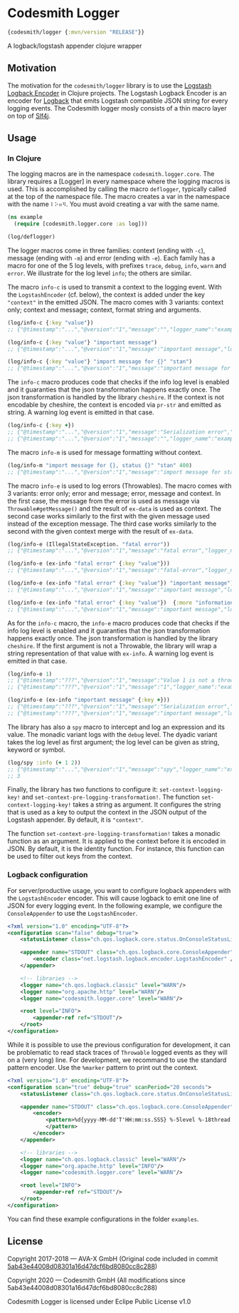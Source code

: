 # Codesmith Logger

```clojure
{codesmith/logger {:mvn/version "RELEASE"}}
```

A logback/logstash appender clojure wrapper

## Motivation

The motivation for the `codesmith/logger` library is to use the
[Logstash Logback Encoder](https://github.com/logstash/logstash-logback-encoder) in Clojure projects.
The Logstash Logback Encoder is an encoder for [Logback](http://logback.qos.ch) that emits Logstash
compatible JSON string for every logging events. The Codesmith logger mosly consists of a thin macro
layer on top of [Slf4j](http://www.slf4j.org).

## Usage

### In Clojure

The logging macros are in the namespace `codesmith.logger.core`. 
The library requires a [Logger] in every namespace where the logging macros is used. This is accomplished
by calling the macro `deflogger`, typically called at the top of the namespace file. The macro 
creates a var in the namespace with the name `⠇⠕⠶⠻`. You must avoid creating a var with the same name.

```clojure
(ns example
  (require [codesmith.logger.core :as log]))

(log/deflogger)
``` 

The logger macros come in three families: context (ending with `-c`), message (ending with `-m`) and
error (ending with `-e`). Each family has a macro for one of the 5 log levels, with prefixes `trace`,
`debug`, `info`, `warn` and `error`. We illustrate for the log level `info`; the others are similar.

The macro `info-c` is used to transmit a context to the logging event. With the `LogstashEncoder` (cf. below),
the context is added under the key `"context"` in the emitted JSON. The macro comes with 3 variants: context only;
context and message; context, format string and arguments.

```clojure
(log/info-c {:key "value"})
;; {"@timestamp":"...","@version":"1","message":"","logger_name":"example",...,"context":{"key":"value"}}

(log/info-c {:key "value"} "important message")
;; {"@timestamp":"...","@version":"1","message":"important message","logger_name":"example",...,"context":{"key":"value"}}

(log/info-c {:key "value"} "import message for {}" "stan")
;; {"@timestamp":"...","@version":"1","message":"important message for stan","logger_name":"example",...,"context":{"key":"value"}}
```

The `info-c` macro produces code that checks if the info log level is enabled and it guaranties that
the json transformation happens exactly once. The json transformation is handled by the 
library `cheshire`. If the context is not encodable by cheshire, the context is encoded via `pr-str`
and emitted as string. A warning log event is emitted in that case.

```clojure
(log/info-c {:key +})
;; {"@timestamp":"...","@version":"1","message":"Serialization error","logger_name":"codesmith.logger.core","level":"WARN",...,"stack_trace":"com.fasterxml.jackson.core.JsonGenerationException: Cannot JSON encode object of class: class clojure.core$_PLUS_: clojure.core$_PLUS_@7a5a9ca1...."}
;; {"@timestamp":"...","@version":"1","message":"","logger_name":"example","context":"{:key #object[clojure.core$_PLUS_ 0x7a5a9ca1 \"clojure.core$_PLUS_@7a5a9ca1\"]}"}
``` 

The macro `info-m` is used for message formatting without context.
```clojure
(log/info-m "import message for {}, status {}" "stan" 400)
;; {"@timestamp":"...","@version":"1","message":"import message for stan, status 400","logger_name":"example",...}
```

The macro `info-e` is used to log errors (Throwables). The macro comes with 3 variants: error only;
error and message; error, message and context. In the first case, the message from the error
is used as message via `Throwable#getMessage()` and the result of `ex-data` is used as context. The second case
works similarly to the first with the given message used instead of the exception message. The third
case works similarly to the second with the given context merge with the result of `ex-data`. 

```clojure
(log/info-e (IllegalStateException. "fatal error"))
;; {"@timestamp":"...","@version":"1","message":"fatal error","logger_name":"example",...,"stack_trace":"..."}

(log/info-e (ex-info "fatal error" {:key "value"}))
;; {"@timestamp":"...","@version":"1","message":"fatal-error","logger_name":"example",...,"stack_trace":"...","context":{"key":"value"}}

(log/info-e (ex-info "fatal error" {:key "value"}) "important message")
;; {"@timestamp":"...","@version":"1","message":"important message","logger_name":"example",...,"stack_trace":"...","context":{"key":"value"}}

(log/info-e (ex-info "fatal error" {:key "value"})  {:more "information"} "important message")
;; {"@timestamp":"...","@version":"1","message":"important message","logger_name":"example",...,"stack_trace":"...","context":{"key":"value","more":"information"}}
```

As for the `info-c` macro, the `info-e` macro produces code that checks if the info log level is enabled
and it guaranties that the json transformation happens exactly once.
The json transformation is handled by the library `cheshire`.
If the first argument is not a Throwable, the library will wrap a string representation of
that value with `ex-info`.
A warning log event is emitted in that case.

```clojure
(log/info-e 1)
;; {"@timestamp":"???","@version":"1","message":"Value 1 is not a throwable; wrapping in ex-info","logger_name":"codesmith.logger.core","level":"WARN",...}
;; {"@timestamp":"???","@version":"1","message":"1","logger_name":"example",...,"stack_trace":"clojure.lang.ExceptionInfo: 1","context":{}}

(log/info-e (ex-info "important message" {:key +}))
;; {"@timestamp":"???","@version":"1","message":"Serialization error","logger_name":"codesmith.logger.core","level":"WARN",...,"stack_trace":"com.fasterxml.jackson.core.JsonGenerationException: Cannot JSON encode object of class: class clojure.core$_PLUS_: clojure.core$_PLUS_@7a5a9ca1..."}
;; {"@timestamp":"???","@version":"1","message":"important message","logger_name":"example",...,"stack_trace":"...","context":"{:key #object[clojure.core$_PLUS_ 0x7a5a9ca1 \"clojure.core$_PLUS_@7a5a9ca1\"]}"}
```

The library has also a `spy` macro to intercept and log an expression and its value. The monadic variant
logs with the `debug` level. The dyadic variant takes the log level as first argument; the log level can
be given as string, keyword or symbol.

```clojure
(log/spy :info (+ 1 2))
;; {"@timestamp":"...","@version":"1","message":"spy","logger_name":"example","context":{"expression":"(+ 1 2)","value":3}}
;; 3
```

Finally, the library has two functions to configure it: `set-context-logging-key!` and
`set-context-pre-logging-transformation!`. The function `set-context-logging-key!` takes
a string as argument. It configures the string that is used as a key to output the context in the JSON
output of the Logstash appender. By default, it is `"context"`.

The function `set-context-pre-logging-transformation!` takes a monadic function as an argument. It
is applied to the context before it is encoded in JSON. By default, it is the identity function.
For instance, this function can be used to filter out keys from the context.

### Logback configuration

For server/productive usage, you want to configure logback appenders with the `LogstashEncoder` encoder.
This will cause logback to emit one line of JSON for every logging event. In the following example, 
we configure the `ConsoleAppender` to use the `LogstashEncoder`.

```xml
<?xml version="1.0" encoding="UTF-8"?>
<configuration scan="false" debug="true">
	<statusListener class="ch.qos.logback.core.status.OnConsoleStatusListener" />

	<appender name="STDOUT" class="ch.qos.logback.core.ConsoleAppender">
		<encoder class="net.logstash.logback.encoder.LogstashEncoder" />
	</appender>

	<!-- libraries -->
	<logger name="ch.qos.logback.classic" level="WARN"/>
	<logger name="org.apache.http" level="WARN"/>
	<logger name="codesmith.logger.core" level="WARN"/>

	<root level="INFO">
		<appender-ref ref="STDOUT"/>
	</root>
</configuration>
```

While it is possible to use the previous configuration for development, it can be problematic
to read stack traces of `Throwable` logged events as they will on a (very long) line. For development,
we recommand to use the standard pattern encoder. Use the `%marker` pattern to print out the context.

```xml
<?xml version="1.0" encoding="UTF-8"?>
<configuration scan="true" debug="true" scanPeriod="20 seconds">
	<statusListener class="ch.qos.logback.core.status.OnConsoleStatusListener" />

	<appender name="STDOUT" class="ch.qos.logback.core.ConsoleAppender">
		<encoder>
			<pattern>%d{yyyy-MM-dd'T'HH:mm:ss.SSS} %-5level %-18thread - %marker - %msg%n
			</pattern>
		</encoder>
	</appender>

	<!-- libraries -->
	<logger name="ch.qos.logback.classic" level="WARN"/>
	<logger name="org.apache.http" level="INFO"/>
	<logger name="codesmith.logger.core" level="WARN"/>

	<root level="INFO">
		<appender-ref ref="STDOUT"/>
	</root>
</configuration>
```

You can find these example configurations in the folder `examples`.

## License

Copyright 2017-2018 — AVA-X GmbH (Original code
included in commit [5ab43e44008d08301a16d47dcf6bd8080cc8c288](https://github.com/codesmith-gmbh/logger/commit/5ab43e44008d08301a16d47dcf6bd8080cc8c288))

Copyright 2020 — Codesmith GmbH (All modifications since 5ab43e44008d08301a16d47dcf6bd8080cc8c288)

Codesmith Logger is licensed under Eclipe Public License v1.0
